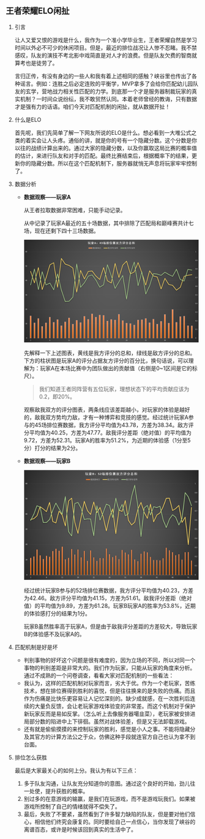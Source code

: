## 王者荣耀ELO闲扯

1. 引言

   让人又爱又恨的游戏是什么，我作为一个准小学毕业生，王者荣耀自然是学习时间以外必不可少的休闲项目。但是，最近的排位战况让人惨不忍睹。我不禁感叹，队友的演技不考北影中戏简直是对人才的浪费。但是队友欠费的智商就算考也是徒劳了。

   言归正传，有没有身边的一些人和我有着上述相同的感触？峡谷里也传出了各种谣言。例如：连胜之后必定连败的平衡学，MVP拿多了会给你匹配幼儿园队友的玄学，营地战力相关性匹配的力学。到底那一个才是服务器制裁玩家的真实机制？一时间众说纷纭，我不敢贸然认同。本着老师曾经的教诲，只有数据才是强有力的话语。咱们今天对匹配机制的闲扯，就从数据开扯！

2. 什么是ELO

   首先呢，我们先简单了解一下网友所说的ELO是什么。想必看到一大堆公式之类的着实会让人头疼。通俗的讲，就是你的号有一个隐藏分数。这个分数是你以往的战绩计算出来的。通过大家的隐藏分数，以及你赢取这局比赛的概率值的估计，来进行队友和对手的匹配。最终比赛结束后，根据概率下的结果，更新你的隐藏分数。所以在这个匹配机制下，服务器就悄无声息将玩家牢牢控制了。

3. 数据分析

   - **数据观察——玩家A**

      从王者拉取数据非常困难，只能手动记录。

      从中记录了玩家A最近的五十场数据，其中排除了匹配局和巅峰赛共计七场，现在还剩下四十三场数据。

      <img src="img/Discuss_About_ELO/image-20210316112843720.png" alt="image-20210316112843720" style="zoom:80%;" />

      先解释一下上述图表，黄线是我方评分的总和，绿线是敌方评分的总和。下方的柱状图是玩家A的评分占据友方评分的百分比，换句话说，可以理解为：玩家A在本场比赛中为团队做出的贡献值（右侧是0~1区间是它的标尺）。

      > 我们知道王者同阵营有五位玩家，理想状态下的平均贡献应该为0.2，即20%。
      >

      观察敌我双方的评分图表，两条线应该差距越小，对玩家的体验是越好的，敌我双方势均力敌，才有一种博弈和竞技的感觉。经过统计玩家A参与的45场排位赛数据，我方评分平均值为43.78，方差为38.34。敌方评分平均值为40.25，方差为47.77。敌我评分差距（绝对值）的平均值为9.72，方差为52.31。玩家A的胜率为51.2%，为近期的体验感（1分至5分）打分的结果为2分。

   - **数据观察——玩家B**

     <img src="img/Discuss_About_ELO/image-20210315110828817.png" alt="image-20210315110828817" style="zoom: 80%;" />

     经过统计玩家B参与的52场排位赛数据，我方评分平均值为40.23，方差为42.46。敌方评分平均值为41.15，方差为51.61。敌我评分差距（绝对值）的平均值为9.89，方差为61.28。玩家B玩家A的胜率为53.8%，近期的体验感打分的结果为1分。

     玩家B虽然胜率高于玩家A，但是由于敌我评分差距的方差较大，导致玩家B的体验感不及玩家A的。

4. 匹配机制是好是坏

   - 判别事物的好坏这个问题是很有难度的，因为立场的不同，所以对同一个事物的判别差距是非常大的。我们作为玩家，只能从玩家的角度来分析。通过不成熟的一个问卷调查，看看大家对匹配机制的一些看法：
   - 我认为，这样的匹配机制对玩家而言，劣大于优。作为一个老玩家，苦练技术，想在排位赛得到胜利的喜悦，但是往往换来的是失败的伤痛。而且作为伤痛是比快乐更容易让人记忆深刻的。缺少成就感，在一次胜利后连续的大量负反馈，会让老玩家游戏体验变的非常差。而这个机制对于保护新玩家反而是易如反掌。（怎么听上去像服务器噶韭菜），老玩家被安排进局部分数的陷进中上下徘徊。虽然对战体验差，但是又无法卸载游戏。
   - 还有就是偷偷摸摸的来控制玩家的胜利，感觉是小人之事。不能将隐藏分及其官方的计算方法公之于众，仿佛这种手段就连官方自己也认为拿不到台面。

5. 排位怎么获胜

   最后是大家最关心的如何上分。我认为有以下三点：

   1. 多于队友沟通，让队友充分知道你的意图。通过这个良好的开始，劲儿往一处使，提升获胜的概率。
   2. 别过多的在意游戏的输赢，是我们在玩游戏，而不是游戏玩我们。如果被游戏所控制了自己的情绪就得不偿失了。
   3. 最后，失败了不要紧，虽然看到了许多智力缺陷的队友，但是要对他们信心，相信他们终究会康复的。同时要给自己一点信心，当你发现了峡谷的离谱百态，或许是时候该回到真实的生活中了。

